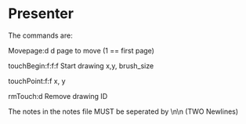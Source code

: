 # Presenter

The commands are:

Movepage:d              d page to move (1 == first page)

touchBegin:f:f:f        Start drawing x,y, brush_size

touchPoint:f:f          x, y

rmTouch:d               Remove drawing ID


The notes in the notes file MUST be seperated by \n\n (TWO Newlines)
